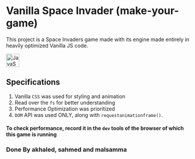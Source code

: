 # Vanilla Space Invader (make-your-game)

This project is a Space Invaders game made with its engine made entirely in heavily optimized Vanilla JS code.

<img src="https://raw.githubusercontent.com/danielcranney/readme-generator/main/public/icons/skills/javascript-colored.svg" width="36" height="36" alt="JavaScript" />

## Specifications

1. Vanilla `CSS` was used for styling and animation
2. Read over the `fs` for better understanding
3. Performance Optimization was prioritized
4. `DOM` API was used ONLY, along with `requestanimationframe()`.

#### To check performance, record it in the `dev` tools of the browser of which this game is running

### Done By akhaled, sahmed and malsamma
